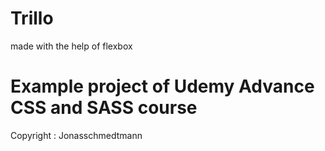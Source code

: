 # Trillo
  made with the help of flexbox

# Example project of Udemy Advance CSS and SASS course
  Copyright : Jonasschmedtmann
